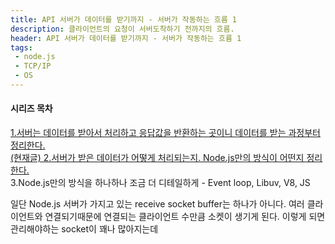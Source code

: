 ```yaml
---
title: API 서버가 데이터를 받기까지 - 서버가 작동하는 흐름 1
description: 클라이언트의 요청이 서버도착하기 전까지의 흐름.
header: API 서버가 데이터를 받기까지 - 서버가 작동하는 흐름 1
tags:
 - node.js
 - TCP/IP
 - OS
---
```


#### 시리즈 목차
[1.서버는 데이터를 받아서 처리하고 응답값을 반환하는 곳이니 데이터를 받는 과정부터 정리한다.](https://moonqqqq.github.io/before-arriving-server-server-series-1)<br>
<U>[(현재글) 2.서버가 받은 데이터가 어떻게 처리되는지. Node.js만의 방식이 어떤지 정리한다.](https://moonqqqq.github.io/from-the-libuv-server-series-1)</U><br>
3.Node.js만의 방식을 하나하나 조금 더 디테일하게 - Event loop, Libuv, V8, JS


일단 Node.js 서버가 가지고 있는 receive socket buffer는 하나가 아니다. 여러 클라이언트와 연결되기때문에 연결되는 클라이언트 수만큼 소켓이 생기게 된다. 이렇게 되면 관리해야하는 socket이 꽤나 많아지는데 

